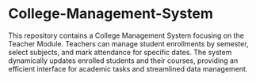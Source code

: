 # College-Management-System
This repository contains a College Management System focusing on the Teacher Module. Teachers can manage student enrollments by semester, select subjects, and mark attendance for specific dates. The system dynamically updates enrolled students and their courses, providing an efficient interface for academic tasks and streamlined data management.
